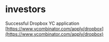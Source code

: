 # investors

Successful Dropbox YC application [https://www.ycombinator.com/apply/dropbox](https://www.ycombinator.com/apply/dropbox)

